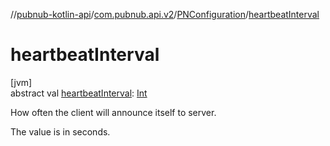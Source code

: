 //[pubnub-kotlin-api](../../../index.md)/[com.pubnub.api.v2](../index.md)/[PNConfiguration](index.md)/[heartbeatInterval](heartbeat-interval.md)

# heartbeatInterval

[jvm]\
abstract val [heartbeatInterval](heartbeat-interval.md): [Int](https://kotlinlang.org/api/latest/jvm/stdlib/kotlin/-int/index.html)

How often the client will announce itself to server.

The value is in seconds.
